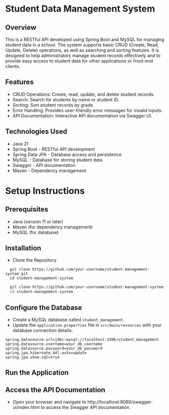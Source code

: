 # Student Data Management System

## Overview

This is a RESTful API developed using Spring Boot and MySQL for managing student data in a school. The system supports basic CRUD (Create, Read, Update, Delete) operations, as well as searching and sorting features. It is designed to help administrators manage student records effectively and to provide easy access to student data for other applications or front-end clients.

## Features

* CRUD Operations: Create, read, update, and delete student records.
* Search: Search for students by name or student ID.
* Sorting: Sort student records by grade.
* Error Handling: Provides user-friendly error messages for invalid inputs.
* API Documentation: Interactive API documentation via Swagger UI.

## Technologies Used
* Java 21
* Spring Boot - RESTful API development
* Spring Data JPA - Database access and persistence
* MySQL - Database for storing student data
* Swagger - API documentation
* Maven - Dependency management

# Setup Instructions
## Prerequisites
* Java (version 11 or later)
* Maven (for dependency management)
* MySQL (for database)

## Installation
* Clone the Repository
``` shell
  git clone https://github.com/your-username/student-management-system.git
  cd student-management-system
```
```bash
  git clone https://github.com/your-username/student-management-system.git
  cd student-management-system
```

## Configure the Database
* Create a MySQL database called `student_management`.
* Update the `application.properties` file in `src/main/resources` with your database connection details:
```
spring.datasource.url=jdbc:mysql://localhost:3306/student_management
spring.datasource.username=your_db_username
spring.datasource.password=your_db_password
spring.jpa.hibernate.ddl-auto=update
spring.jpa.show-sql=true
```

## Run the Application

## Access the API Documentation
* Open your browser and navigate to http://localhost:8080/swagger-ui/index.html to access the Swagger API documentation.
